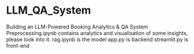 # LLM_QA_System
Building an LLM-Powered Booking Analytics &amp; QA System 
Preprocessing.ipynb contains analytics and visualisation of some insights, please look into it.
rag.ipynb is the model
app.py is backend
streamlit.py is front-end
